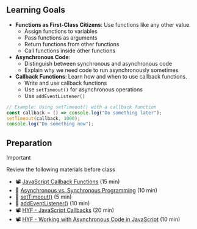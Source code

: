 ## Learning Goals

- **Functions as First-Class Citizens**: Use functions like any other value.
  - Assign functions to variables
  - Pass functions as arguments
  - Return functions from other functions
  - Call functions inside other functions
- **Asynchronous Code**:
  - Distinguish between synchronous and asynchronous code
  - Explain why we need code to run asynchronously sometimes
- **Callback Functions**: Learn how and when to use callback functions.
  - Write and use callback functions
  - Use `setTimeout()` for asynchronous operations
  - Use `addEventListener()`

```js
// Example: Using setTimeout() with a callback function
const callback = () => console.log("Do something later");
setTimeout(callback, 1000);
console.log("Do something now");
```

## Preparation

> [!IMPORTANT]
> Review the following materials before class

- 📽️ [JavaScript Callback Functions](https://www.youtube.com/watch?v=pTbSfCT42_M) (15 min)
- 📖 [Asynchronous vs. Synchronous Programming](http://www.hongkiat.com/blog/synchronous-asynchronous-javascript/) (10 min)
- 📖 [setTimeout()](https://www.w3schools.com/jsref/met_win_settimeout.asp) (5 min)
- 📖 [addEventListener()](https://www.w3schools.com/jsref/met_element_addeventlistener.asp) (10 min)
- 📽️ [HYF - JavaScript Callbacks](https://youtu.be/hjgunSqSPaA) (20 min)
- 📽️ [HYF - Working with Asynchronous Code in JavaScript](https://youtu.be/RTrua6CRNEM) (10 min)